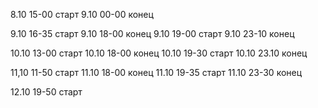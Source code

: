 8.10 15-00 старт
9.10 00-00 конец

9.10 16-35 старт
9.10 18-00 конец
9.10 19-00 старт
9.10 23-10 конец

10.10 13-00 старт
10.10 18-00 конец
10.10 19-30 старт
10.10 23.10 конец

11,10 11-50 старт
11.10 18-00 конец
11.10 19-35 старт
11.10 23-30 конец

12.10 19-50 старт